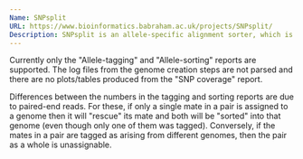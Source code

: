 ```yaml
---
Name: SNPsplit
URL: https://www.bioinformatics.babraham.ac.uk/projects/SNPsplit/
Description: SNPsplit is an allele-specific alignment sorter, which is designed to read in alignment files in SAM/BAM format and determine the allelic origin of reads that cover known SNP positions.
---
```


Currently only the "Allele-tagging" and "Allele-sorting" reports are supported.
The log files from the genome creation steps are not parsed and there are no plots/tables produced from the "SNP coverage" report.

Differences between the numbers in the tagging and sorting reports are due to paired-end reads.
For these, if only a single mate in a pair is assigned to a genome then it will "rescue" its mate and both will be "sorted" into that genome (even though only one of them was tagged).
Conversely, if the mates in a pair are tagged as arising from different genomes, then the pair as a whole is unassignable.
